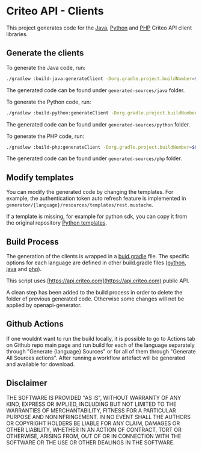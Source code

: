 # Criteo API - Clients

This project generates code for the [Java](https://github.com/criteo/criteo-api-java-sdk), [Python](https://github.com/criteo/criteo-api-python-sdk) and [PHP](https://github.com/criteo/criteo-api-php-sdk) Criteo API client libraries.

## Generate the clients

To generate the Java code, run:

```bash 
./gradlew :build-java:generateClient -Dorg.gradle.project.buildNumber=$GH_BUILD_NUMBER
```

The generated code can be found under `generated-sources/java` folder.

To generate the Python code, run:

```bash 
./gradlew :build-python:generateClient -Dorg.gradle.project.buildNumber=$GH_BUILD_NUMBER
```

The generated code can be found under `generated-sources/python` folder.

To generate the PHP code, run:

```bash 
./gradlew :build-php:generateClient -Dorg.gradle.project.buildNumber=$GH_BUILD_NUMBER
```

The generated code can be found under `generated-sources/php` folder.

## Modify templates

You can modify the generated code by changing the templates.
For example, the authentication token auto refresh feature is implemented in 
`generator/{language}/resources/templates/rest.mustache`.

If a template is missing, for example for python sdk, you can copy it from the original repository [Python templates](https://github.com/OpenAPITools/openapi-generator/tree/master/modules/openapi-generator/src/main/resources/python).

## Build Process

The generation of the clients is wrapped in a [buid.gradle](build.gradle) file.
The specific options for each language are defined in other build.gradle files ([python](generated-sources/python/build.gradle), [java](generated-sources/php/build.gradle) and [php](generated-sources/java/build.gradle)).

This script uses [https://api.criteo.com](https://api.criteo.com) public API.

A clean step has been added to the build process in order to delete the folder of previous generated code.
Otherwise some changes will not be applied by openapi-generator.


## Github Actions
If one wouldnt want to run the build locally, it is possible to go to Actions tab on Github repo main page and run build for each of the language separately through "Generate {language} Sources" or for all of them through "Generate All Sources actions".
After running a workflow artefact will be generated and available for download.

## Disclaimer

THE SOFTWARE IS PROVIDED "AS IS", WITHOUT WARRANTY OF ANY KIND, EXPRESS OR IMPLIED, INCLUDING BUT NOT LIMITED TO THE WARRANTIES OF MERCHANTABILITY, FITNESS FOR A PARTICULAR PURPOSE AND NONINFRINGEMENT. 
IN NO EVENT SHALL THE AUTHORS OR COPYRIGHT HOLDERS BE LIABLE FOR ANY CLAIM, DAMAGES OR OTHER LIABILITY, WHETHER IN AN ACTION OF CONTRACT, TORT OR OTHERWISE, ARISING FROM, OUT OF OR IN CONNECTION WITH THE SOFTWARE OR THE USE OR OTHER DEALINGS IN THE SOFTWARE.